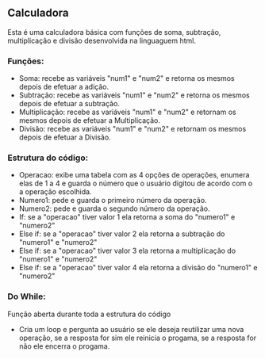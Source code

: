 
## Calculadora

Esta é uma calculadora básica com funções de soma, subtração, multiplicação e divisão desenvolvida na linguaguem html.

### Funções:
 * Soma:  recebe as variáveis "num1" e "num2" e retorna os mesmos depois de efetuar a adição.
 * Subtração:  recebe as variáveis "num1" e "num2" e retorna os mesmos depois de efetuar a subtração.
 * Multiplicação:  recebe as variáveis "num1" e "num2" e retornam os mesmos depois de efetuar a Multiplicação.
 * Divisão:  recebe as variáveis "num1" e "num2" e retornam os mesmos depois de efetuar a Divisão.

### Estrutura do código:
 * Operacao: exibe uma tabela com as 4 opções de operações, enumera elas de 1 a 4 e guarda o número que o usuário digitou de acordo com o a operação escolhida.
 * Numero1: pede e guarda o primeiro número da operação.
 * Numero2: pede e guarda o segundo número da operação.
 * If: se a "operacao" tiver valor 1 ela retorna a soma do "numero1" e "numero2"
 * Else if: se a "operacao" tiver valor 2 ela retorna a subtração do "numero1" e "numero2"
 * Else if: se a "operacao" tiver valor 3 ela retorna a multiplicação do "numero1" e "numero2"
 * Else if: se a "operacao" tiver valor 4 ela retorna a divisão do "numero1" e "numero2"

### Do While:
Função aberta durante toda a estrutura do código
* Cria um loop e pergunta ao usuário se ele deseja reutilizar uma nova operação, se a resposta for sim ele reinicia o progama, se a resposta for não ele encerra o progama.
